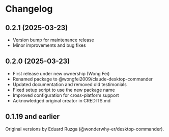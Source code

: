 # Changelog

## 0.2.1 (2025-03-23)

- Version bump for maintenance release
- Minor improvements and bug fixes

## 0.2.0 (2025-03-23)

- First release under new ownership (Wong Fei)
- Renamed package to @wongfei2009/claude-desktop-commander
- Updated documentation and removed old testimonials
- Fixed setup script to use the new package name
- Improved configuration for cross-platform support
- Acknowledged original creator in CREDITS.md

## 0.1.19 and earlier

Original versions by Eduard Ruzga (@wonderwhy-er/desktop-commander).
